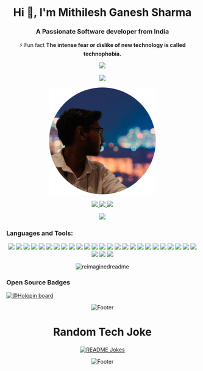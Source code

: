 <h1 align="center">Hi 👋, I'm Mithilesh Ganesh Sharma</h1>
<h3 align="center">A Passionate Software developer from India</h3>
 
 <p align="center">
⚡ Fun fact <b>The intense fear or dislike of new technology is called technophobia.</b>
 </p>

<p align="center">
<img src="https://ziadoua.github.io/m3-Markdown-Badges/badges/Hacktoberfest2023/hacktoberfest20232.svg">
</p>


<p align="center">
<img src="https://komarev.com/ghpvc/?username=Mithilesh-create&style=for-the-badge">
</p>

<p  align="center"><img height="280" src = "./profile-pic.png"></p>
<p align="center">
<a href="https://mithilesh-portfolio.vercel.app/">
<img src="https://img.shields.io/badge/my_portfolio-white?style=for-the-badge&logo=angellist&logoColor=black"/>
</a>
<a href="https://www.linkedin.com/in/mithilesh-sharma-2b0166205/">
<img src="https://img.shields.io/badge/linkedin-0A66C2?style=for-the-badge&logo=linkedin&logoColor=white"/>
</a>
<a href="https://twitter.com/sharma_fyi">
<img src="https://img.shields.io/badge/x-black?style=for-the-badge&logo=x&logoColor=white"/>
</a>
</p>

<div align="center">
<img src="https://github-profile-trophy.vercel.app/?username=Mithilesh-create&margin-w=15&margin-h=15&column=4&theme=darkhub">
</div>




<h3 align="left">Languages and Tools:</h3>


<p align="center">
<img height=16 src="https://ziadoua.github.io/m3-Markdown-Badges/badges/Figma/figma3.svg"/>
<img height=16 src="https://ziadoua.github.io/m3-Markdown-Badges/badges/Vercel/vercel3.svg"/>
<img height=16 src="https://ziadoua.github.io/m3-Markdown-Badges/badges/MongoDB/mongodb3.svg"/>
<img height=16 src="https://ziadoua.github.io/m3-Markdown-Badges/badges/Firebase/firebase3.svg"/>
<img height=16 src="https://ziadoua.github.io/m3-Markdown-Badges/badges/PostgreSQL/postgresql1.svg"/>
<img height=16 src="https://ziadoua.github.io/m3-Markdown-Badges/badges/AndroidStudio/androidstudio3.svg"/>
<img height=16 src="https://ziadoua.github.io/m3-Markdown-Badges/badges/HTML/html1.svg"/>
<img height=16 src="https://ziadoua.github.io/m3-Markdown-Badges/badges/CSS/css1.svg"/>
<img height=16 src="https://ziadoua.github.io/m3-Markdown-Badges/badges/Javascript/javascript3.svg"/>
<img height=16 src="https://ziadoua.github.io/m3-Markdown-Badges/badges/Java/java1.svg"/>
<img height=16 src="https://ziadoua.github.io/m3-Markdown-Badges/badges/MySQL/mysql1.svg"/>
<img height=16 src="https://ziadoua.github.io/m3-Markdown-Badges/badges/TypeScript/typescript1.svg"/>
<img height=16 src="https://ziadoua.github.io/m3-Markdown-Badges/badges/GraphQL/graphql1.svg"/>
<img height=16 src="https://ziadoua.github.io/m3-Markdown-Badges/badges/npm/npm1.svg"/>
<img height=16 src="https://ziadoua.github.io/m3-Markdown-Badges/badges/React/react2.svg"/>
<img height=16 src="https://ziadoua.github.io/m3-Markdown-Badges/badges/ReactNative/reactnative3.svg"/>
<img height=16 src="https://ziadoua.github.io/m3-Markdown-Badges/badges/Express/express3.svg"/>
<img height=16 src="https://ziadoua.github.io/m3-Markdown-Badges/badges/NGINX/nginx1.svg"/>
<img height=16 src="https://ziadoua.github.io/m3-Markdown-Badges/badges/NodeJS/nodejs3.svg"/>
<img height=16 src="https://ziadoua.github.io/m3-Markdown-Badges/badges/Bootstrap/bootstrap1.svg"/>
<img height=16 src="https://ziadoua.github.io/m3-Markdown-Badges/badges/TailwindCSS/tailwindcss1.svg"/>
<img height=16 src="https://ziadoua.github.io/m3-Markdown-Badges/badges/Flutter/flutter1.svg"/>
<img height=16 src="https://ziadoua.github.io/m3-Markdown-Badges/badges/Docker/docker1.svg"/>
<img height=16 src="https://ziadoua.github.io/m3-Markdown-Badges/badges/JWT/jwt3.svg"/>
<img height=16 src="https://ziadoua.github.io/m3-Markdown-Badges/badges/NextJS/nextjs1.svg"/>
<img height=16 src="https://ziadoua.github.io/m3-Markdown-Badges/badges/Postman/postman1.svg"/>
<img height=16 src="https://ziadoua.github.io/m3-Markdown-Badges/badges/Ubuntu/ubuntu1.svg"/>
<img height=16 src="https://ziadoua.github.io/m3-Markdown-Badges/badges/Git/git1.svg"/>



</p>



<div align="center">
<img src="https://myreadme.vercel.app/api/embed/Mithilesh-create?panels=userstatistics,toprepositories,toplanguages,commitgraph" alt="reimaginedreadme" />

</div>

### Open Source Badges

[![@Holopin board](https://holopin.io/api/user/board?user=mithileshcreate)](https://holopin.io/@mithileshcreate)



<p align="center">  
  <picture>
    <source media="(prefers-color-scheme: dark)" srcset="https://i.postimg.cc/KzPKjBNn/footer-Dark.png">
    <source media="(prefers-color-scheme: light)" srcset="https://i.postimg.cc/C5wRq5P9/footer-Light.png">
    <img alt="Footer" src="https://i.postimg.cc/KzPKjBNn/footer-Dark.png">
  </picture>
</p>

<h1 align="center"> Random Tech Joke</h1>
<div align="center">


<a href="https://readme-jokes.vercel.app"><img align="center" src="https://readme-jokes.vercel.app/api?theme=algolia" alt="README Jokes"></a>
</div>
<p align="center">  
  <picture>
    <source media="(prefers-color-scheme: dark)" srcset="https://i.postimg.cc/KzPKjBNn/footer-Dark.png">
    <source media="(prefers-color-scheme: light)" srcset="https://i.postimg.cc/C5wRq5P9/footer-Light.png">
    <img alt="Footer" src="https://i.postimg.cc/KzPKjBNn/footer-Dark.png">
  </picture>
</p>
